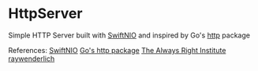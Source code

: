 # HttpServer

Simple HTTP Server built with [SwiftNIO](https://github.com/apple/swift-nio) and inspired by Go's [http](https://golang.org/pkg/net/http/) package

References:
[SwiftNIO](https://github.com/apple/swift-nio)
[Go's http package](https://golang.org/pkg/net/http/)
[The Always Right Institute](https://www.alwaysrightinstitute.com/microexpress-nio2/)
[raywenderlich](https://www.raywenderlich.com/8016626-swiftnio-tutorial-practical-guide-for-asynchronous-problems)
